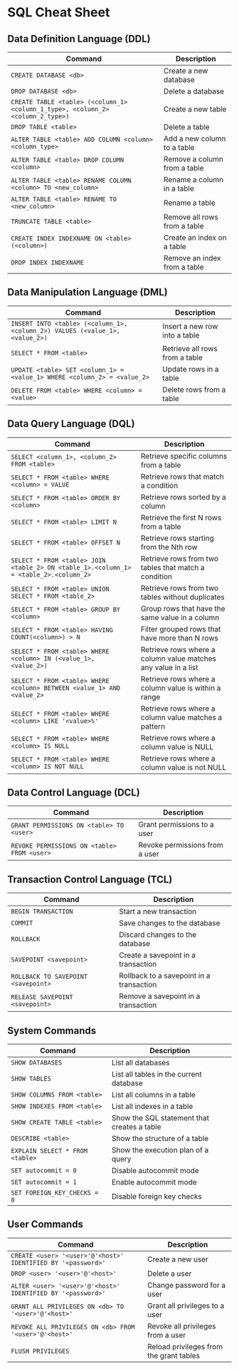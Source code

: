 # SQL Cheat Sheet

## Data Definition Language (DDL)

| Command | Description |
| --- | --- |
| `CREATE DATABASE <db>` | Create a new database |
| `DROP DATABASE <db>` | Delete a database |
| `CREATE TABLE <table> (<column_1> <column_1_type>, <column_2> <column_2_type>)` | Create a new table |
| `DROP TABLE <table>` | Delete a table |
| `ALTER TABLE <table> ADD COLUMN <column> <column_type>` | Add a new column to a table |
| `ALTER TABLE <table> DROP COLUMN <column>` | Remove a column from a table |
| `ALTER TABLE <table> RENAME COLUMN <column> TO <new_column>` | Rename a column in a table |
| `ALTER TABLE <table> RENAME TO <new_column>` | Rename a table |
| `TRUNCATE TABLE <table>` | Remove all rows from a table |
| `CREATE INDEX INDEXNAME ON <table> (<column>)` | Create an index on a table |
| `DROP INDEX INDEXNAME` | Remove an index from a table |

## Data Manipulation Language (DML)

| Command | Description |
| --- | --- |
| `INSERT INTO <table> (<column_1>, <column_2>) VALUES (<value_1>, <value_2>)` | Insert a new row into a table |
| `SELECT * FROM <table>` | Retrieve all rows from a table |
| `UPDATE <table> SET <column_1> = <value_1> WHERE <column_2> = <value_2>` | Update rows in a table |
| `DELETE FROM <table> WHERE <column> = <value>` | Delete rows from a table |

## Data Query Language (DQL)

| Command | Description |
| --- | --- |
| `SELECT <column_1>, <column_2> FROM <table>` | Retrieve specific columns from a table |
| `SELECT * FROM <table> WHERE <column> = VALUE` | Retrieve rows that match a condition |
| `SELECT * FROM <table> ORDER BY <column>` | Retrieve rows sorted by a column |
| `SELECT * FROM <table> LIMIT N` | Retrieve the first N rows from a table |
| `SELECT * FROM <table> OFFSET N` | Retrieve rows starting from the Nth row |
| `SELECT * FROM <table> JOIN <table_2> ON <table_1>.<column_1> = <table_2>.<column_2>` | Retrieve rows from two tables that match a condition |
| `SELECT * FROM <table> UNION SELECT * FROM <table_2>` | Retrieve rows from two tables without duplicates |
| `SELECT * FROM <table> GROUP BY <column>` | Group rows that have the same value in a column |
| `SELECT * FROM <table> HAVING COUNT(<column>) > N` | Filter grouped rows that have more than N rows |
| `SELECT * FROM <table> WHERE <column> IN (<value_1>, <value_2>)` | Retrieve rows where a column value matches any value in a list |
| `SELECT * FROM <table> WHERE <column> BETWEEN <value_1> AND <value_2>` | Retrieve rows where a column value is within a range |
| `SELECT * FROM <table> WHERE <column> LIKE '<value>%'` | Retrieve rows where a column value matches a pattern |
| `SELECT * FROM <table> WHERE <column> IS NULL` | Retrieve rows where a column value is NULL |
| `SELECT * FROM <table> WHERE <column> IS NOT NULL` | Retrieve rows where a column value is not NULL |

## Data Control Language (DCL)

| Command | Description |
| --- | --- |
| `GRANT PERMISSIONS ON <table> TO <user>` | Grant permissions to a user |
| `REVOKE PERMISSIONS ON <table> FROM <user>` | Revoke permissions from a user |

## Transaction Control Language (TCL)

| Command | Description |
| --- | --- |
| `BEGIN TRANSACTION` | Start a new transaction |
| `COMMIT` | Save changes to the database |
| `ROLLBACK` | Discard changes to the database |
| `SAVEPOINT <savepoint>` | Create a savepoint in a transaction |
| `ROLLBACK TO SAVEPOINT <savepoint>` | Rollback to a savepoint in a transaction |
| `RELEASE SAVEPOINT <savepoint>` | Remove a savepoint in a transaction |

## System Commands

| Command | Description |
| --- | --- |
| `SHOW DATABASES` | List all databases |
| `SHOW TABLES` | List all tables in the current database |
| `SHOW COLUMNS FROM <table>` | List all columns in a table |
| `SHOW INDEXES FROM <table>` | List all indexes in a table |
| `SHOW CREATE TABLE <table>` | Show the SQL statement that creates a table |
| `DESCRIBE <table>` | Show the structure of a table |
| `EXPLAIN SELECT * FROM <table>` | Show the execution plan of a query |
| `SET autocommit = 0` | Disable autocommit mode |
| `SET autocommit = 1` | Enable autocommit mode |
| `SET FOREIGN_KEY_CHECKS = 0` | Disable foreign key checks |

## User Commands

| Command | Description |
| --- | --- |
| `CREATE <user> '<user>'@'<host>' IDENTIFIED BY '<password>'` | Create a new user |
| `DROP <user> '<user>'@'<host>'` | Delete a user |
| `ALTER <user> '<user>'@'<host>' IDENTIFIED BY '<password>'` | Change password for a user |
| `GRANT ALL PRIVILEGES ON <db> TO '<user>'@'<host>'` | Grant all privileges to a user |
| `REVOKE ALL PRIVILEGES ON <db> FROM '<user>'@'<host>'` | Revoke all privileges from a user |
| `FLUSH PRIVILEGES` | Reload privileges from the grant tables |
